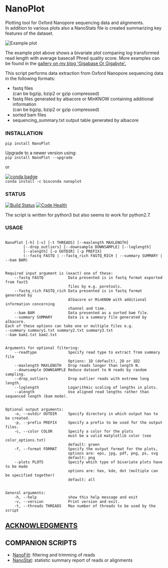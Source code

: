 # NanoPlot
Plotting tool for Oxford Nanopore sequencing data and alignments.  
In addition to various plots also a NanoStats file is created summarizing key features of the dataset.

![Example plot](https://github.com/wdecoster/NanoPlot/blob/master/examples/scaled_Log_Downsampled_LengthvsQualityScatterPlot_kde.png)

The example plot above shows a bivariate plot comparing log transformed read length with average basecall Phred quality score. More examples can be found in the [gallery on my blog 'Gigabase Or Gigabyte'.](https://gigabaseorgigabyte.wordpress.com/2017/06/01/example-gallery-of-nanoplot/)

This script performs data extraction from Oxford Nanopore sequencing data in the following formats:  
- fastq files  
(can be bgzip, bzip2 or gzip compressed)  
- fastq files generated by albacore or MinKNOW containing additional information  
(can be bgzip, bzip2 or gzip compressed)  
- sorted bam files  
- sequencing_summary.txt output table generated by albacore  

### INSTALLATION

`pip install NanoPlot`  

Upgrade to a newer version using:  
`pip install NanoPlot --upgrade`

or

[![conda badge](https://anaconda.org/bioconda/nanoplot/badges/installer/conda.svg)](https://anaconda.org/bioconda/nanoplot)   
`conda install -c bioconda nanoplot`
### STATUS
[![Build Status](https://travis-ci.org/wdecoster/NanoPlot.svg?branch=master)](https://travis-ci.org/wdecoster/NanoPlot) [![Code Health](https://landscape.io/github/wdecoster/NanoPlot/master/landscape.svg?style=flat)](https://landscape.io/github/wdecoster/NanoPlot/master)


The script is written for python3 but also seems to work for python2.7.

### USAGE
```

NanoPlot [-h] [-v] [-t THREADS] [--maxlength MAXLENGTH]
        [--drop_outliers] [--downsample DOWNSAMPLE] [--loglength]
        [--alength] [-o OUTDIR] [-p PREFIX]
        (--fastq FASTQ | --fastq_rich FASTQ_RICH | --summary SUMMARY | --bam BAM)


Required input argument is (exact) one of these:
    --fastq FASTQ           Data presented is in fastq format exported from fast5
                            files by e.g. poretools.
    --fastq_rich FASTQ_rich Data presented is in fastq format generated by
                            Albacore or MinKNOW with additional information concerning
                            channel and time.
    --bam BAM               Data presented as a sorted bam file.
    --summary SUMMARY       Data is a summary file generated by albacore.
Each of these options can take one or multiple files e.g.
--summary summary1.txt summary2.txt summary3.txt
--bam bam1.txt bam2.txt


Arguments for optional filtering:
    --readtype              Specify read type to extract from summary file
                            Options: 1D (default), 2D or 1D2
    --maxlength MAXLENGTH   Drop reads longer than length N.
    --downsample DOWNSAMPLE Reduce dataset to N reads by random sampling.
    --drop_outliers         Drop outlier reads with extreme long length.
    --loglength             Logarithmic scaling of lengths in plots.
    --alength               Use aligned read lengths rather than sequenced length (bam mode).


Optional output arguments:
    -o, --outdir OUTDIR     Specify directory in which output has to be created.
    -p, --prefix PREFIX     Specify a prefix to be used for the output files.
    -c, --color COLOR       Specify a color for the plots
                            must be a valid matplotlib color (see color_options.txt)
                            default: green
    -f, --format FORMAT     Specify the output format for the plots,
                            options are: eps, jpg, pdf, png, ps, svg
                            default: png
    --plots PLOTS           Specify which type of bivariate plots have to be made
                            options are: hex, kde, dot (multiple can be specified together)
                            default: all


General arguments:
    -h, --help              show this help message and exit
    -v, --version           Print version and exit.
    -t, --threads THREADS   Max number of threads to be used by the script
```



## [ACKNOWLEDGMENTS](https://github.com/wdecoster/NanoPlot/blob/master/ACKNOWLEDGMENTS.MD)


## COMPANION SCRIPTS
- [NanoFilt](https://github.com/wdecoster/nanofilt): filtering and trimming of reads  
- [NanoStat](https://github.com/wdecoster/nanostat): statistic summary report of reads or alignments  
